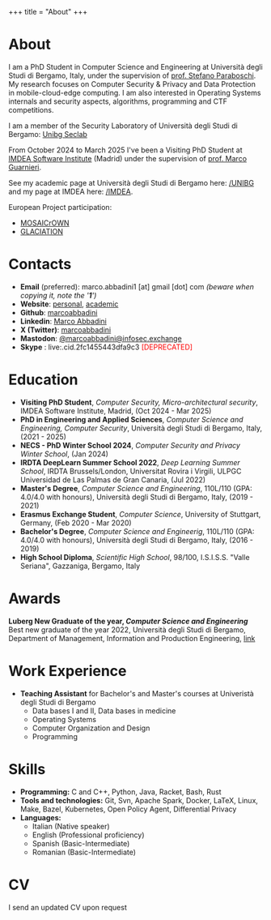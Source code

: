 +++
title = "About"
+++
<style>
span.baddirection{
unicode-bidi: bidi-override;
direction: rtl;
}
</style>

# About

I am a PhD Student in Computer Science and Engineering at Università degli Studi di Bergamo, Italy, under the supervision of [prof. Stefano Paraboschi](https://cs.unibg.it/parabosc/). My research focuses on Computer Security & Privacy and Data Protection in mobile-cloud-edge computing. I am also interested in Operating Systems internals and security aspects, algorithms, programming and CTF competitions.

I am a member of the Security Laboratory of Università degli Studi di Bergamo: [Unibg Seclab](https://seclab.unibg.it)

From October 2024 to March 2025 I've been a Visiting PhD Student at [IMDEA Software Institute](https://software.imdea.org/) (Madrid) under the supervision of [prof. Marco Guarnieri](https://mguarnieri.github.io/).

See my academic page at Università degli Studi di Bergamo here: [/UNIBG](https://cs.unibg.it/abbadini) and my page at IMDEA here: [/IMDEA](https://software.imdea.org/people/marco.abbadini/).

European Project participation:
- [MOSAICrOWN](https://mosaicrown.eu/)
- [GLACIATION](https://glaciation-project.eu/)

# Contacts

- **Email** (preferred): <span class="baddirection">moc [tod] liamg [ta] 1inidabba.ocram</span> *(beware when copying it, note the '**1**')*
- **Website**: [personal](https://marcoabbadini.github.io), [academic](https://cs.unibg.it/abbadini)
- **Github**: [marcoabbadini](https://github.com/marcoabbadini)
- **Linkedin**: [Marco Abbadini](https://www.linkedin.com/in/marco-abbadini-998524245)
- **X (Twitter)**: [marcoabbadini](https://twitter.com/marcoabbadini)
- **Mastodon**: [@marcoabbadini@infosec.exchange](https://infosec.exchange/@marcoabbadini)
- **Skype** : live:.cid.2fc1455443dfa9c3 <span style="color:red;">[DEPRECATED]</span>

# Education

- **Visiting PhD Student**, *Computer Security, Micro-architectural security*, IMDEA Software Institute, Madrid, (Oct 2024 - Mar 2025)
- **PhD in Engineering and Applied Sciences**, *Computer Science and Engineering, Computer Security*, Università degli Studi di Bergamo, Italy, (2021 - 2025)
- **NECS - PhD Winter School 2024**, *Computer Security and Privacy Winter School*, (Jan 2024)
- **IRDTA DeepLearn Summer School 2022**, *Deep Learning Summer School*, IRDTA Brussels/London, Universitat Rovira i Virgili, ULPGC Universidad de Las Palmas de Gran Canaria, (Jul 2022)
- **Master's Degree**, *Computer Science and Engineering*, 110L/110 (GPA: 4.0/4.0 with honours), Università degli Studi di Bergamo, Italy, (2019 - 2021)
- **Erasmus Exchange Student**, *Computer Science*, University of Stuttgart, Germany, (Feb 2020 - Mar 2020)
- **Bachelor's Degree**, *Computer Science and Engineerig*, 110L/110 (GPA: 4.0/4.0 with honours), Università degli Studi di Bergamo, Italy, (2016 - 2019)
- **High School Diploma**, *Scientific High School*, 98/100, I.S.I.S.S. "Valle Seriana", Gazzaniga, Bergamo, Italy

# Awards

**Luberg New Graduate of the year, *Computer Science and Engineering***
Best new graduate of the year 2022, Università degli Studi di Bergamo, Department of Management, Information and Production Engineering, [link](https://www.luberg.it/eccellenze/proclamazione-neolaureati-dellanno-premio-agli-studi-2/)

# Work Experience

- **Teaching Assistant** for Bachelor's and Master's courses at Univeristà degli Studi di Bergamo
	- Data bases I and II, Data bases in medicine
	- Operating Systems
	- Computer Organization and Design
	- Programming

# Skills

- **Programming:** C and C++, Python, Java, Racket, Bash, Rust
- **Tools and technologies:** Git, Svn, Apache Spark, Docker, LaTeX, Linux, Make, Bazel, Kubernetes, Open Policy Agent, Differential Privacy
- **Languages:** 
    - Italian (Native speaker)
    - English (Professional proficiency)
    - Spanish (Basic-Intermediate)
    - Romanian (Basic-Intermediate)

# CV

I send an updated CV upon request
